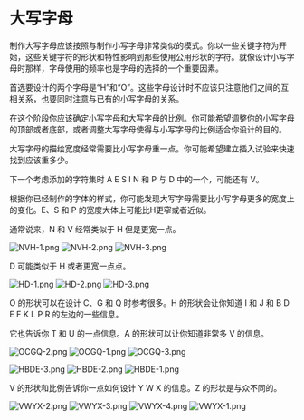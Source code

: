 # 大写字母

制作大写字母应该按照与制作小写字母非常类似的模式。你以一些关键字符为开始，这些关键字符的形状和特性影响到那些使用公用形状的字符。就像设计小写字母时那样，字母使用的频率也是字母的选择的一个重要因素。

首选要设计的两个字母是“H”和“O”。这些字母设计时不应该只注意他们之间的互相关系，也要同时注意与已有的小写字母的关系。

在这个阶段你应该确定小写字母和大写字母的比例。你可能希望调整你的小写字母的顶部或者底部，或者调整大写字母使得与小写字母的比例适合你设计的目的。

大写字母的描绘宽度经常需要比小写字母重一点。你可能希望建立插入试验来快速找到应该重多少。

下一个考虑添加的字符集时 A E S I N 和 P 与 D 中的一个，可能还有 V。

根据你已经制作的字体的样式，你可能发现大写字母需要比小写字母更多的宽度上的变化。E、S 和 P 的宽度大体上可能比H更窄或者近似。

通常说来，N 和 V 经常类似于 H 但是更宽一点。

![NVH-1.png](\images\NVH-1.png)
![NVH-2.png](\images\NVH-2.png)
![NVH-3.png](\images\NVH-3.png)

D 可能类似于 H 或者更宽一点点。

![HD-1.png](\images\HD-1.png)
![HD-2.png](\images\HD-2.png)
![HD-3.png](\images\HD-3.png)

O 的形状可以在设计 C、G 和 Q 时参考很多。H 的形状会让你知道 I 和 J 和 B D E F K L P R 的左边的一些信息。

它也告诉你 T 和 U 的一点信息。A 的形状可以让你知道非常多 V 的信息。

![OCGQ-2.png](\images\OCGQ-2.png)
![OCGQ-1.png](\images\OCGQ-1.png)
![OCGQ-3.png](\images\OCGQ-3.png)


![HBDE-3.png](\images\HBDE-3.png)
![HBDE-2.png](\images\HBDE-2.png)
![HBDE-1.png](\images\HBDE-1.png)

V 的形状和比例告诉你一点如何设计 Y W X 的信息。Z 的形状是与众不同的。

![VWYX-2.png](\images\VWYX-2.png)
![VWYX-3.png](\images\VWYX-3.png)
![VWYX-4.png](\images\VWYX-4.png)
![VWYX-1.png](\images\VWYX-1.png)






